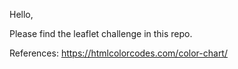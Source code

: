 Hello,

Please find the leaflet challenge in this repo.

References:
https://htmlcolorcodes.com/color-chart/